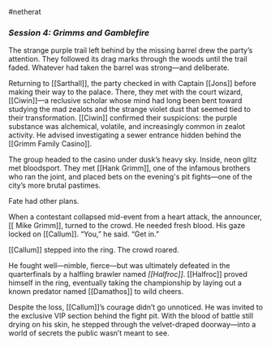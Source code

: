 #netherat
### _Session 4: Grimms and Gamblefire_

The strange purple trail left behind by the missing barrel drew the party’s attention. They followed its drag marks through the woods until the trail faded. Whatever had taken the barrel was strong—and deliberate.

Returning to [[Sarthall]], the party checked in with Captain [[Jons]] before making their way to the palace. There, they met with the court wizard, [[Ciwin]]—a reclusive scholar whose mind had long been bent toward studying the mad zealots and the strange violet dust that seemed tied to their transformation. [[Ciwin]] confirmed their suspicions: the purple substance was alchemical, volatile, and increasingly common in zealot activity. He advised investigating a sewer entrance hidden behind the [[Grimm Family Casino]].

The group headed to the casino under dusk’s heavy sky. Inside, neon glitz met bloodsport. They met [[Hank Grimm]], one of the infamous brothers who ran the joint, and placed bets on the evening's pit fights—one of the city’s more brutal pastimes.

Fate had other plans.

When a contestant collapsed mid-event from a heart attack, the announcer,[[ Mike Grimm]], turned to the crowd. He needed fresh blood. His gaze locked on [[Callum]]. “You,” he said. “Get in.”

[[Callum]] stepped into the ring. The crowd roared.

He fought well—nimble, fierce—but was ultimately defeated in the quarterfinals by a halfling brawler named _[[Halfroc]]_. [[Halfroc]] proved himself in the ring, eventually taking the championship by laying out a known predator named [[Damathos]] to wild cheers.

Despite the loss, [[Callum]]’s courage didn’t go unnoticed. He was invited to the exclusive VIP section behind the fight pit. With the blood of battle still drying on his skin, he stepped through the velvet-draped doorway—into a world of secrets the public wasn’t meant to see.